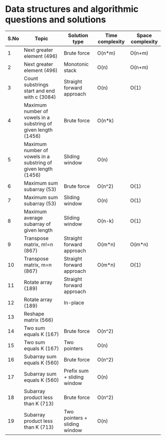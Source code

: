 # Data structures and algorithmic questions and solutions


|**S.No**| **Topic**                                    | **Solution type**                | **Time complexity** | **Space complexity** |
|--------|----------------------------------------------|----------------------------------|---------------------|----------------------|
|1       | Next greater element (496)                   | Brute force                      | O(n*m)              | O(n+m)               |
|2       | Next greater element (496)                   | Monotonic stack                  | O(n)                | O(n+m)               |  
|3       | Count substrings start and end with c (3084) | Straight forward approach        | O(n)                | O(1)                 |
|4       | Maximum number of vowels in a substring of given length (1456)| Brute force     | O(n*k)              |                      |
|5       | Maximum number of vowels in a substring of given length (1456)| Sliding window  | O(n)                |                      |
|6       | Maximum sum subarray (53)                    | Brute force                      | O(n^2)              | O(1)                 |
|7       | Maximum sum subarray (53)                    | Sliding window                   | O(n)                | O(1)                 |
|8       | Maximum average subarray of given length     | Sliding window                   | O(n-k)              | O(1)                 | 
|9       | Transpose matrix, m!=n (867)                 | Straight forward approach        | O(m*n)              | O(m*n)               |
|10      | Transpose matrix, m=n (867)                  | Straight forward approach        | O(m*n)              | O(1)                 |
|11      | Rotate array (189)                           | Straight forward approach        |                     |                      | 
|12      | Rotate array (189)                           | In-place                         |                     |                      |
|13      | Reshape matrix (566)                         |                                  |                     |                      | 
|14      | Two sum equals K (167)                       | Brute force                      | O(n^2)              |                      | 
|15      | Two sum equals K (167)                       | Two pointers                     | O(n)                |                      |
|16      | Subarray sum equals K (560)                  | Brute force                      | O(n^2)              |                      |
|17      | Subarray sum equals K (560)                  | Prefix sum + sliding window      | O(n)                |                      |
|18      | Subarray product less than K (713)           | Brute force                      | O(n^2)              |                      |
|19      | Subarray product less than K (713)           | Two pointers + sliding window    | O(n)                |                      |
